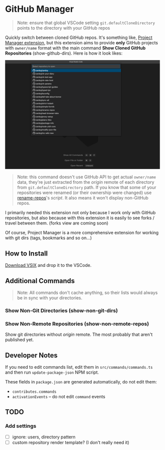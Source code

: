 # GitHub Manager

> Note: ensure that global VSCode setting `git.defaultCloneDirectory` points to the directory with your GitHub repos

Quickly switch between cloned GitHub repos. It's something like, [Project Manager extension](https://marketplace.visualstudio.com/items?itemName=alefragnani.project-manager), but this extension aims to provide **only** GitHub projects with `owner/name` format with the main command **Show Cloned GitHub Repositories** (show-github-dirs). Here is how it look likes:

![demo](https://github.com/zardoy/github-manager/blob/main/media/demo-main-command.png?raw=true)

> Note: this command doesn't use GitHub API to get actual `owner/name` data, they're just extracted from the *origin* remote of each directory from `git.defaultCloneDirectory` path. If you know that some of your repositories were renamed (or their ownership were changed) use [rename-repos](https://github.com/zardoy/rename-repos)'s *script*. It also means it won't display non-GitHub repos.

I primarily needed this extension not only because I work only with GitHub repositories, but also because with this extension it is easily to see forks / travel between them. (forks view are coming soon)

Of course, Project Manager is a more comprehensive extension for working with git dirs (tags, bookmarks and so on...)

## How to Install

[Download VSIX](https://github.com/zardoy/github-manager/releases/latest/download/github-manager-0.0.1.vsix) and drop it to the VSCode.

## Additional Commands

<!-- TODO rephrase -->
> Note: All commands don't cache anything, so their lists would always be in sync with your directories.

### Show Non-Git Directories (show-non-git-dirs)

### Show Non-Remote Repositories (show-non-remote-repos)

Show git directories without *origin* remote. The most probably that aren't published yet.

## Developer Notes

If you need to edit commands list, edit them in `src/commands/commands.ts` and then run `update-package-json` NPM script.

These fields in `package.json` are generated automatically, do not edit them:

- `contributes.commands`
- `activationEvents` – do not edit `command` events

## TODO

### Add settings

- [ ] ignore: users, directory pattern
- [ ] custom repository render template? (I don't really need it)
